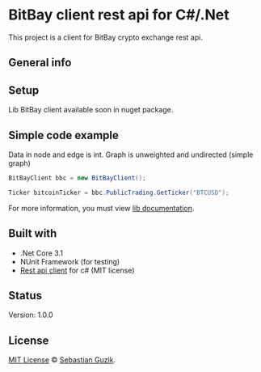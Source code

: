 # BitBay client rest api for C#/.Net
This project is a client for BitBay crypto exchange rest api.

## General info

## Setup
Lib BitBay client available soon in nuget package.<br />

## Simple code example
Data in node and edge is int. Graph is unweighted and undirected (simple graph)
```C#
BitBayClient bbc = new BitBayClient();

Ticker bitcoinTicker = bbc.PublicTrading.GetTicker("BTCUSD");
```
For more information, you must view [lib documentation](https://github.com/Guzik1/BitBayClient_for_.Net/blob/master/docs/index.md). <br />

## Built with
- .Net Core 3.1
- NUnit Framework (for testing)
- [Rest api client](https://github.com/Guzik1/RestApiClient_for_.Net) for c# (MIT license)

## Status
Version: 1.0.0<br />

## License
[MIT License](https://github.com/Guzik1/BitBayClient_for_.Net/blob/master/LICENSE) © [Sebastian Guzik](https://github.com/Guzik1).
